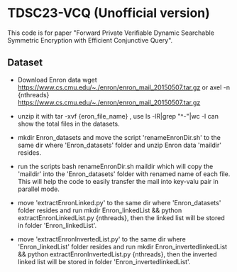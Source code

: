 # TDSC23-VCQ (Unofficial version)
This code is for paper "Forward Private Verifiable Dynamic Searchable Symmetric Encryption with Efficient Conjunctive Query". 


## Dataset

* Download Enron data wget https://www.cs.cmu.edu/~./enron/enron_mail_20150507.tar.gz or axel -n {nthreads}  https://www.cs.cmu.edu/~./enron/enron_mail_20150507.tar.gz

* unzip it with tar -xvf {eron_file_name} , use ls -lR|grep "^-"|wc -l can show the total files in the datasets.

* mkdir Enron_datasets and move the script 'renameEnronDir.sh' to the same dir where 'Enron_datasets' folder and unzip Enron data 'maildir' resides.

* run the scripts bash renameEnronDir.sh maildir which will copy the 'maildir' into the 'Enron_datasets' folder with renamed name of each file. This will help the code to easily transfer the mail into key-valu pair in parallel mode.

* move 'extractEnronLinked.py' to the same dir where 'Enron_datasets' folder resides and run mkdir Enron_linkedList && python extractEnronLinkedList.py {nthreads}, then the linked list will be stored in folder 'Enron_linkedList'.

* move 'extractEnronInvertedList.py' to the same dir where 'Enron_linkedList' folder resides and run mkdir Enron_invertedlinkedList && python extractEnronInvertedList.py {nthreads}, then the inverted linked list will be stored in folder 'Enron_invertedlinkedList'.
